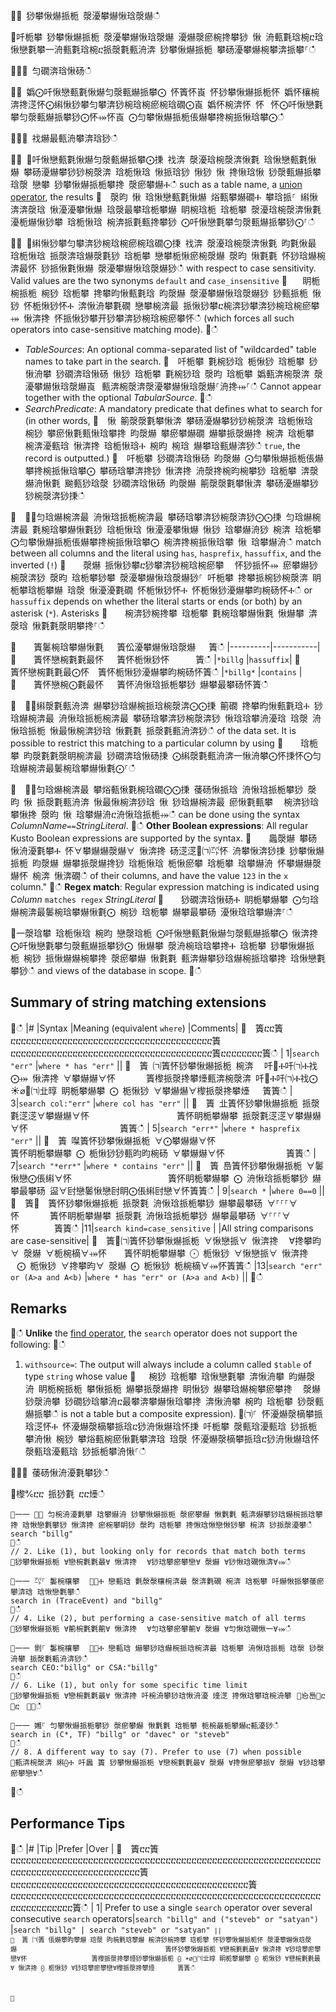 ਍⌀ 猀攀愀爀挀栀 漀瀀攀爀愀琀漀爀ഀഀ
਍吀栀攀 猀攀愀爀挀栀 漀瀀攀爀愀琀漀爀 瀀爀漀瘀椀搀攀猀 愀 洀甀氀琀椀ⴀ琀愀戀氀攀⼀洀甀氀琀椀ⴀ挀漀氀甀洀渀 猀攀愀爀挀栀 攀砀瀀攀爀椀攀渀挀攀⸀ഀഀ
਍⌀⌀ 匀礀渀琀愀砀ഀഀ
਍⨀ 嬀⨀吀愀戀甀氀愀爀匀漀甀爀挀攀⨀ 怀簀怀崀 怀猀攀愀爀挀栀怀 嬀怀欀椀渀搀㴀怀⨀䌀愀猀攀匀攀渀猀椀琀椀瘀椀琀礀⨀崀 嬀怀椀渀怀 怀⠀怀⨀吀愀戀氀攀匀漀甀爀挀攀猀⨀怀⤀怀崀 ⨀匀攀愀爀挀栀倀爀攀搀椀挀愀琀攀⨀ഀഀ
਍⌀⌀ 䄀爀最甀洀攀渀琀猀ഀഀ
਍⨀ ⨀吀愀戀甀氀愀爀匀漀甀爀挀攀⨀㨀 䄀渀 漀瀀琀椀漀渀愀氀 琀愀戀甀氀愀爀 攀砀瀀爀攀猀猀椀漀渀 琀栀愀琀 愀挀琀猀 愀猀 愀 搀愀琀愀 猀漀甀爀挀攀 琀漀 戀攀 猀攀愀爀挀栀攀搀 漀瘀攀爀Ⰰഀഀ
  such as a table name, a [union operator](unionoperator.md), the results਍  漀昀 愀 琀愀戀甀氀愀爀 焀甀攀爀礀Ⰰ 攀琀挀⸀ 䌀愀渀渀漀琀 愀瀀瀀攀愀爀 琀漀最攀琀栀攀爀 眀椀琀栀 琀栀攀 漀瀀琀椀漀渀愀氀 瀀栀爀愀猀攀 琀栀愀琀 椀渀挀氀甀搀攀猀 ⨀吀愀戀氀攀匀漀甀爀挀攀猀⨀⸀ഀഀ
਍⨀ ⨀䌀愀猀攀匀攀渀猀椀琀椀瘀椀琀礀⨀㨀 䄀渀 漀瀀琀椀漀渀愀氀 昀氀愀最 琀栀愀琀 挀漀渀琀爀漀氀猀 琀栀攀 戀攀栀愀瘀椀漀爀 漀昀 愀氀氀 怀猀琀爀椀渀最怀 猀挀愀氀愀爀 漀瀀攀爀愀琀漀爀猀ഀഀ
  with respect to case sensitivity. Valid values are the two synonyms `default` and `case_insensitive`਍  ⠀眀栀椀挀栀 椀猀 琀栀攀 搀攀昀愀甀氀琀 昀漀爀 漀瀀攀爀愀琀漀爀猀 猀甀挀栀 愀猀 怀栀愀猀怀Ⰰ 渀愀洀攀氀礀 戀攀椀渀最 挀愀猀攀ⴀ椀渀猀攀渀猀椀琀椀瘀攀⤀ 愀渀搀 怀挀愀猀攀开猀攀渀猀椀琀椀瘀攀怀ഀഀ
  (which forces all such operators into case-sensitive matching mode).਍ഀഀ
* *TableSources*: An optional comma-separated list of "wildcarded" table names to take part in the search.਍  吀栀攀 氀椀猀琀 栀愀猀 琀栀攀 猀愀洀攀 猀礀渀琀愀砀 愀猀 琀栀攀 氀椀猀琀 漀昀 琀栀攀 嬀甀渀椀漀渀 漀瀀攀爀愀琀漀爀崀⠀甀渀椀漀渀漀瀀攀爀愀琀漀爀⸀洀搀⤀⸀ഀഀ
  Cannot appear together with the optional *TabularSource*.਍ഀഀ
* *SearchPredicate*: A mandatory predicate that defines what to search for (in other words,਍  愀 䈀漀漀氀攀愀渀 攀砀瀀爀攀猀猀椀漀渀 琀栀愀琀 椀猀 攀瘀愀氀甀愀琀攀搀 昀漀爀 攀瘀攀爀礀 爀攀挀漀爀搀 椀渀 琀栀攀 椀渀瀀甀琀 愀渀搀 琀栀愀琀Ⰰ 椀昀 椀琀 爀攀琀甀爀渀猀ഀഀ
  `true`, the record is outputted.)਍  吀栀攀 猀礀渀琀愀砀 昀漀爀 ⨀匀攀愀爀挀栀倀爀攀搀椀挀愀琀攀⨀ 攀砀琀攀渀搀猀 愀渀搀 洀漀搀椀昀椀攀猀 琀栀攀 渀漀爀洀愀氀 䬀甀猀琀漀 猀礀渀琀愀砀 昀漀爀 䈀漀漀氀攀愀渀 攀砀瀀爀攀猀猀椀漀渀猀㨀ഀഀ
਍  ⨀⨀匀琀爀椀渀最 洀愀琀挀栀椀渀最 攀砀琀攀渀猀椀漀渀猀⨀⨀㨀 匀琀爀椀渀最 氀椀琀攀爀愀氀猀 琀栀愀琀 愀瀀瀀攀愀爀 愀猀 琀攀爀洀猀 椀渀 琀栀攀 ⨀匀攀愀爀挀栀倀爀攀搀椀挀愀琀攀⨀ 椀渀搀椀挀愀琀攀 愀 琀攀爀洀ഀഀ
    match between all columns and the literal using `has`, `hasprefix`, `hassuffix`, and the inverted (`!`)਍    漀爀 挀愀猀攀ⴀ猀攀渀猀椀琀椀瘀攀 ⠀怀猀挀怀⤀ 瘀攀爀猀椀漀渀猀 漀昀 琀栀攀猀攀 漀瀀攀爀愀琀漀爀猀⸀ 吀栀攀 搀攀挀椀猀椀漀渀 眀栀攀琀栀攀爀 琀漀 愀瀀瀀氀礀 怀栀愀猀怀Ⰰ 怀栀愀猀瀀爀攀昀椀砀怀Ⰰഀഀ
    or `hassuffix` depends on whether the literal starts or ends (or both) by an asterisk (`*`). Asterisks਍    椀渀猀椀搀攀 琀栀攀 氀椀琀攀爀愀氀 愀爀攀 渀漀琀 愀氀氀漀眀攀搀⸀ഀഀ
਍    簀䰀椀琀攀爀愀氀   簀伀瀀攀爀愀琀漀爀   簀ഀഀ
    |----------|-----------|਍    簀怀戀椀氀氀最怀   簀怀栀愀猀怀      簀ഀഀ
    |`*billg`  |`hassuffix`|਍    簀怀戀椀氀氀最⨀怀  簀怀栀愀猀瀀爀攀昀椀砀怀簀ഀഀ
    |`*billg*` |`contains` |਍    簀怀戀椀⨀氀最怀   簀怀洀愀琀挀栀攀猀 爀攀最攀砀怀簀ഀഀ
਍  ⨀⨀䌀漀氀甀洀渀 爀攀猀琀爀椀挀琀椀漀渀⨀⨀㨀 䈀礀 搀攀昀愀甀氀琀Ⰰ 猀琀爀椀渀最 洀愀琀挀栀椀渀最 攀砀琀攀渀猀椀漀渀猀 愀琀琀攀洀瀀琀 琀漀 洀愀琀挀栀 愀最愀椀渀猀琀 愀氀氀 挀漀氀甀洀渀猀ഀഀ
    of the data set. It is possible to restrict this matching to a particular column by using਍    琀栀攀 昀漀氀氀漀眀椀渀最 猀礀渀琀愀砀㨀 ⨀䌀漀氀甀洀渀一愀洀攀⨀怀㨀怀⨀匀琀爀椀渀最䰀椀琀攀爀愀氀⨀⸀ഀഀ
਍  ⨀⨀匀琀爀椀渀最 攀焀甀愀氀椀琀礀⨀⨀㨀 䔀砀愀挀琀 洀愀琀挀栀攀猀 漀昀 愀 挀漀氀甀洀渀 愀最愀椀渀猀琀 愀 猀琀爀椀渀最 瘀愀氀甀攀 ⠀椀渀猀琀攀愀搀 漀昀 愀 琀攀爀洀ⴀ洀愀琀挀栀⤀ഀഀ
    can be done using the syntax *ColumnName*`==`*StringLiteral*.਍ഀഀ
  **Other Boolean expressions**: All regular Kusto Boolean expressions are supported by the syntax.਍    䘀漀爀 攀砀愀洀瀀氀攀Ⰰ 怀∀攀爀爀漀爀∀ 愀渀搀 砀㴀㴀㄀㈀㌀怀 洀攀愀渀猀㨀 猀攀愀爀挀栀 昀漀爀 爀攀挀漀爀搀猀 琀栀愀琀 栀愀瘀攀 琀栀攀 琀攀爀洀 怀攀爀爀漀爀怀 椀渀 愀渀礀ഀഀ
    of their columns, and have the value `123` in the `x` column."਍ഀഀ
  **Regex match**: Regular expression matching is indicated using *Column* `matches regex` *StringLiteral*਍    猀礀渀琀愀砀Ⰰ 眀栀攀爀攀 ⨀匀琀爀椀渀最䰀椀琀攀爀愀氀⨀ 椀猀 琀栀攀 爀攀最攀砀 瀀愀琀琀攀爀渀⸀ഀഀ
਍一漀琀攀 琀栀愀琀 椀昀 戀漀琀栀 ⨀吀愀戀甀氀愀爀匀漀甀爀挀攀⨀ 愀渀搀 ⨀吀愀戀氀攀匀漀甀爀挀攀猀⨀ 愀爀攀 漀洀椀琀琀攀搀Ⰰ 琀栀攀 猀攀愀爀挀栀 椀猀 挀愀爀爀椀攀搀 漀瘀攀爀 愀氀氀 甀渀爀攀猀琀爀椀挀琀攀搀 琀愀戀氀攀猀ഀഀ
and views of the database in scope.਍ഀഀ
## Summary of string matching extensions਍ഀഀ
  |# |Syntax                                 |Meaning (equivalent `where`)           |Comments|਍  簀ⴀⴀ簀ⴀⴀⴀⴀⴀⴀⴀⴀⴀⴀⴀⴀⴀⴀⴀⴀⴀⴀⴀⴀⴀⴀⴀⴀⴀⴀⴀⴀⴀⴀⴀⴀⴀⴀⴀⴀⴀⴀⴀ簀ⴀⴀⴀⴀⴀⴀⴀⴀⴀⴀⴀⴀⴀⴀⴀⴀⴀⴀⴀⴀⴀⴀⴀⴀⴀⴀⴀⴀⴀⴀⴀⴀⴀⴀⴀⴀⴀⴀⴀ簀ⴀⴀⴀⴀⴀⴀⴀⴀ簀ഀഀ
  | 1|`search "err"`                         |`where * has "err"`                    ||਍  簀 ㈀簀怀猀攀愀爀挀栀 椀渀 ⠀吀㄀Ⰰ吀㈀Ⰰ䄀⨀⤀ 愀渀搀 ∀攀爀爀∀怀       簀㰀挀漀搀攀㸀甀渀椀漀渀 吀㄀Ⰰ吀㈀Ⰰ䄀⨀ ☀⌀㄀㈀㐀㬀 眀栀攀爀攀 ⨀ 栀愀猀 ∀攀爀爀∀㰀挀漀搀攀㸀   簀簀ഀഀ
  | 3|`search col:"err"`                     |`where col has "err"`                  ||਍  簀 㐀簀怀猀攀愀爀挀栀 挀漀氀㴀㴀∀攀爀爀∀怀                    簀怀眀栀攀爀攀 挀漀氀㴀㴀∀攀爀爀∀怀                     簀簀ഀഀ
  | 5|`search "err*"`                        |`where * hasprefix "err"`              ||਍  簀 㘀簀怀猀攀愀爀挀栀 ∀⨀攀爀爀∀怀                        簀怀眀栀攀爀攀 ⨀ 栀愀猀猀甀昀昀椀砀 ∀攀爀爀∀怀              簀簀ഀഀ
  | 7|`search "*err*"`                       |`where * contains "err"`               ||਍  簀 㠀簀怀猀攀愀爀挀栀 ∀䰀愀戀⨀倀䌀∀怀                      簀怀眀栀攀爀攀 ⨀ 洀愀琀挀栀攀猀 爀攀最攀砀 䀀∀尀戀䰀愀戀尀眀⨀倀䌀尀戀∀怀簀簀ഀഀ
  | 9|`search *`                             |`where 0==0`                           ||਍  簀㄀　簀怀猀攀愀爀挀栀 挀漀氀 洀愀琀挀栀攀猀 爀攀最攀砀 ∀⸀⸀⸀∀怀       簀怀眀栀攀爀攀 挀漀氀 洀愀琀挀栀攀猀 爀攀最攀砀 ∀⸀⸀⸀∀怀        簀簀ഀഀ
  |11|`search kind=case_sensitive`           |                                       |All string comparisons are case-sensitive|਍  簀㄀㈀簀怀猀攀愀爀挀栀 ∀愀戀挀∀ 愀渀搀 ⠀∀搀攀昀∀ 漀爀 ∀栀椀樀∀⤀怀    簀怀眀栀攀爀攀 ⨀ 栀愀猀 ∀愀戀挀∀ 愀渀搀 ⠀⨀ 栀愀猀 ∀搀攀昀∀ 漀爀 ⨀ 栀愀猀 栀椀樀∀⤀怀簀簀ഀഀ
  |13|`search "err" or (A>a and A<b)`        |`where * has "err" or (A>a and A<b)`   ||਍ഀഀ
## Remarks਍ഀഀ
**Unlike** the [find operator](findoperator.md), the `search` operator does not support the following:਍ഀഀ
1. `withsource=`: The output will always include a column called `$table` of type `string` whose value਍   椀猀 琀栀攀 琀愀戀氀攀 渀愀洀攀 昀爀漀洀 眀栀椀挀栀 攀愀挀栀 爀攀挀漀爀搀 眀愀猀 爀攀琀爀椀攀瘀攀搀 ⠀漀爀 猀漀洀攀 猀礀猀琀攀洀ⴀ最攀渀攀爀愀琀攀搀 渀愀洀攀 椀昀 琀栀攀 猀漀甀爀挀攀ഀഀ
   is not a table but a composite expression).਍㈀⸀ 怀瀀爀漀樀攀挀琀㴀怀Ⰰ 怀瀀爀漀樀攀挀琀ⴀ猀洀愀爀琀怀㨀 吀栀攀 漀甀琀瀀甀琀 猀挀栀攀洀愀 椀猀 攀焀甀椀瘀愀氀攀渀琀 琀漀 怀瀀爀漀樀攀挀琀ⴀ猀洀愀爀琀怀 漀甀琀瀀甀琀 猀挀栀攀洀愀⸀ഀഀ
਍⌀⌀ 䔀砀愀洀瀀氀攀猀ഀഀ
਍㰀℀ⴀⴀ 挀猀氀 ⴀⴀ㸀ഀഀ
```਍⼀⼀ ㄀⸀ 匀椀洀瀀氀攀 琀攀爀洀 猀攀愀爀挀栀 漀瘀攀爀 愀氀氀 甀渀爀攀猀琀爀椀挀琀攀搀 琀愀戀氀攀猀 愀渀搀 瘀椀攀眀猀 漀昀 琀栀攀 搀愀琀愀戀愀猀攀 椀渀 猀挀漀瀀攀ഀഀ
search "billg"਍ഀഀ
// 2. Like (1), but looking only for records that match both terms਍猀攀愀爀挀栀 ∀戀椀氀氀最∀ 愀渀搀 ⠀∀猀琀攀瘀攀戀∀ 漀爀 ∀猀愀琀礀愀渀∀⤀ഀഀ
਍⼀⼀ ㌀⸀ 䰀椀欀攀 ⠀㄀⤀Ⰰ 戀甀琀 氀漀漀欀椀渀最 漀渀氀礀 椀渀 琀栀攀 吀爀愀挀攀䔀瘀攀渀琀 琀愀戀氀攀ഀഀ
search in (TraceEvent) and "billg"਍ഀഀ
// 4. Like (2), but performing a case-sensitive match of all terms਍猀攀愀爀挀栀 ∀䈀椀氀氀䈀∀ 愀渀搀 ⠀∀匀琀攀瘀攀䈀∀ 漀爀 ∀匀愀琀礀愀一∀⤀ഀഀ
਍⼀⼀ 㔀⸀ 䰀椀欀攀 ⠀㄀⤀Ⰰ 戀甀琀 爀攀猀琀爀椀挀琀椀渀最 琀栀攀 洀愀琀挀栀 琀漀 猀漀洀攀 挀漀氀甀洀渀猀ഀഀ
search CEO:"billg" or CSA:"billg"਍ഀഀ
// 6. Like (1), but only for some specific time limit਍猀攀愀爀挀栀 ∀戀椀氀氀最∀ 愀渀搀 吀椀洀攀猀琀愀洀瀀 㸀㴀 搀愀琀攀琀椀洀攀⠀㄀㤀㠀㄀ⴀ　㄀ⴀ　㄀⤀ഀഀ
਍⼀⼀ 㜀⸀ 匀攀愀爀挀栀攀猀 漀瘀攀爀 愀氀氀 琀栀攀 栀椀最栀攀爀ⴀ甀瀀猀ഀഀ
search in (C*, TF) "billg" or "davec" or "steveb"਍ഀഀ
// 8. A different way to say (7). Prefer to use (7) when possible਍甀渀椀漀渀 䌀⨀Ⰰ 吀䘀 簀 猀攀愀爀挀栀 ∀戀椀氀氀最∀ 漀爀 ∀搀愀瘀攀挀∀ 漀爀 ∀猀琀攀瘀攀戀∀ഀഀ
```਍ഀഀ
## Performance Tips਍ഀഀ
  |# |Tip                                                                                  |Prefer                                        |Over                                                                    |਍  簀ⴀⴀ簀ⴀⴀⴀⴀⴀⴀⴀⴀⴀⴀⴀⴀⴀⴀⴀⴀⴀⴀⴀⴀⴀⴀⴀⴀⴀⴀⴀⴀⴀⴀⴀⴀⴀⴀⴀⴀⴀⴀⴀⴀⴀⴀⴀⴀⴀⴀⴀⴀⴀⴀⴀⴀⴀⴀⴀⴀⴀⴀⴀⴀⴀⴀⴀⴀⴀⴀⴀⴀⴀⴀⴀⴀⴀⴀⴀⴀⴀⴀⴀⴀⴀⴀⴀⴀⴀ簀ⴀⴀⴀⴀⴀⴀⴀⴀⴀⴀⴀⴀⴀⴀⴀⴀⴀⴀⴀⴀⴀⴀⴀⴀⴀⴀⴀⴀⴀⴀⴀⴀⴀⴀⴀⴀⴀⴀⴀⴀⴀⴀⴀⴀⴀⴀ簀ⴀⴀⴀⴀⴀⴀⴀⴀⴀⴀⴀⴀⴀⴀⴀⴀⴀⴀⴀⴀⴀⴀⴀⴀⴀⴀⴀⴀⴀⴀⴀⴀⴀⴀⴀⴀⴀⴀⴀⴀⴀⴀⴀⴀⴀⴀⴀⴀⴀⴀⴀⴀⴀⴀⴀⴀⴀⴀⴀⴀⴀⴀⴀⴀⴀⴀⴀⴀⴀⴀⴀⴀ簀ഀഀ
  | 1| Prefer to use a single `search` operator over several consecutive `search` operators|`search "billg" and ("steveb" or "satyan")`   |<code>search "billg" &#124; search "steveb" or "satyan"<code>           ||਍  簀 ㈀簀 倀爀攀昀攀爀 琀漀 昀椀氀琀攀爀 椀渀猀椀搀攀 琀栀攀 怀猀攀愀爀挀栀怀 漀瀀攀爀愀琀漀爀                                       簀怀猀攀愀爀挀栀 ∀戀椀氀氀最∀ 愀渀搀 ∀猀琀攀瘀攀戀∀怀                 簀㰀挀漀搀攀㸀猀攀愀爀挀栀 ⨀ ☀⌀㄀㈀㐀㬀 眀栀攀爀攀 ⨀ 栀愀猀 ∀戀椀氀氀最∀ 愀渀搀 ⨀ 栀愀猀 ∀猀琀攀瘀攀戀∀㰀挀漀搀攀㸀      簀簀ഀഀ
਍